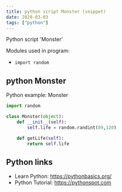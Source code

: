```yaml
---
title: python script Monster (snippet)
date: 2020-03-03
tags: ["python"]
---
```

Python script 'Monster'


Modules used in program: 
* `import random`

## python Monster

Python example: Monster

```python
import random

class Monster(object):
    def __init__(self):
        self.life = random.randint(89,120)

    def getLife(self):
        return self.life

```

## Python links

- Learn Python: https://pythonbasics.org/
- Python Tutorial: https://pythonspot.com
